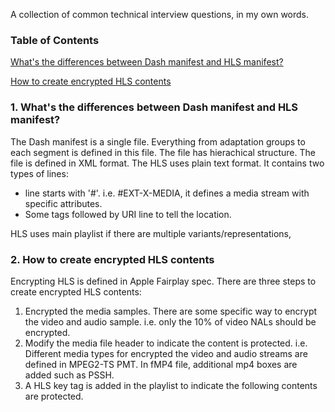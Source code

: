 A collection of common technical interview questions, in my own words.

### Table of Contents

[What's the differences between Dash manifest and HLS manifest?](#sid_1)

[How to create encrypted HLS contents](#sid_2)

<a id="sid_1"></a>
### 1. What's the differences between Dash manifest and HLS manifest?

The Dash manifest is a single file. Everything from adaptation groups to each segment is defined in this file. The file has hierachical structure. The file is defined in XML format.
The HLS uses plain text format. It contains two types of lines:
* line starts with '#'. i.e. #EXT-X-MEDIA, it defines a media stream with specific attributes.
* Some tags followed by URI line to tell the location.

HLS uses main playlist if there are multiple variants/representations, 

<a id="sid_2"></a>
### 2. How to create encrypted HLS contents

Encrypting HLS is defined in Apple Fairplay spec. There are three steps to create encrypted HLS contents:
1. Encrypted the media samples. There are some specific way to encrypt the video and audio sample. i.e. only the 10% of video NALs should be encrypted.
2. Modify the media file header to indicate the content is protected. i.e. Different media types for encrypted the video and audio streams are defined in MPEG2-TS PMT. In fMP4 file, additional mp4 boxes are added such as PSSH.
3. A HLS key tag is added in the playlist to indicate the following contents are protected.


